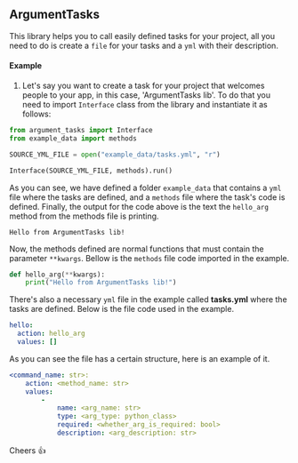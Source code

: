 ## ArgumentTasks

This library helps you to call easily defined tasks for your project, all you need to do is create a `file` for your tasks and a `yml` with their description.

#### Example

1. Let's say you want to create a task for your project that welcomes people to your app, in this case, 'ArgumentTasks lib'. To do that you need to import `Interface` class from the library and instantiate it as follows:

```py
from argument_tasks import Interface
from example_data import methods

SOURCE_YML_FILE = open("example_data/tasks.yml", "r")

Interface(SOURCE_YML_FILE, methods).run()
```

As you can see, we have defined a folder `example_data` that contains a `yml` file where the tasks are defined, and a `methods` file where the task's code is defined. Finally, the output for the code above is the text the `hello_arg` method from the methods file is printing.

```
Hello from ArgumentTasks lib!
```

Now, the methods defined are normal functions that must contain the parameter `**kwargs`. Bellow is the `methods` file code imported in the example.

```py
def hello_arg(**kwargs):
    print("Hello from ArgumentTasks lib!")
```

There's also a necessary `yml` file in the example called **tasks.yml** where the tasks are defined. Below is the file code used in the example.

```yml
hello:
  action: hello_arg
  values: []
```

As you can see the file has a certain structure, here is an example of it.

```yml
<command_name: str>:
    action: <method_name: str>
    values:
        -
            name: <arg_name: str>
            type: <arg_type: python_class>
            required: <whether_arg_is_required: bool>
            description: <arg_description: str>
```

Cheers 👍